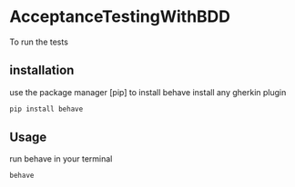 # AcceptanceTestingWithBDD
To run the tests

## installation
use the package manager [pip] to install behave
install any gherkin plugin


```bash
pip install behave
```

## Usage
run behave in your terminal

```bash
behave
```
